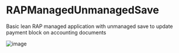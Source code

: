 # RAPManagedUnmanagedSave
Basic lean RAP managed application with unmanaged save to update payment block on accounting documents 

![image](https://github.com/user-attachments/assets/27e25b4d-6053-448b-8d4c-81f6da576e59)

